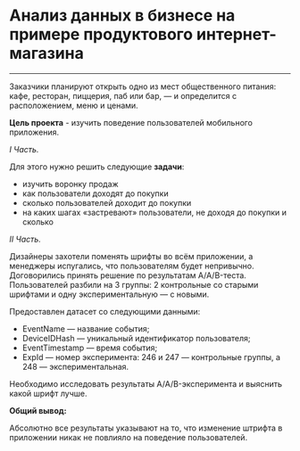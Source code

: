 # Анализ данных в бизнесе на примере продуктового интернет-магазина
--- 

Заказчики планируют открыть одно из мест общественного питания: кафе, ресторан, пиццерия, паб или бар, — и определится с  расположением, меню и ценами. 

**Цель проекта** - изучить поведение пользователей мобильного приложения. 

*I Часть.*

Для этого нужно решить следующие **задачи**:
- изучить воронку продаж
- как пользователи доходят до покупки
- сколько пользователей доходит до покупки
- на каких шагах «застревают» пользователи, не доходя до покупки и сколько

*II Часть.*

Дизайнеры захотели поменять шрифты во всём приложении, а менеджеры испугались, что пользователям будет непривычно. Договорились принять решение по результатам A/A/B-теста. Пользователей разбили на 3 группы: 2 контрольные со старыми шрифтами и одну экспериментальную — с новыми. 

Предоставлен датасет со следующими данными:

* EventName — название события;
* DeviceIDHash — уникальный идентификатор пользователя;
* EventTimestamp — время события;
* ExpId — номер эксперимента: 246 и 247 — контрольные группы, а 248 — экспериментальная.

Необходимо исследовать результаты A/A/B-эксперимента и выяснить какой шрифт лучше.

**Общий вывод:**

Абсолютно все результаты указывают на то, что изменение штрифта в приложении никак не повлияло на поведение пользователей.
